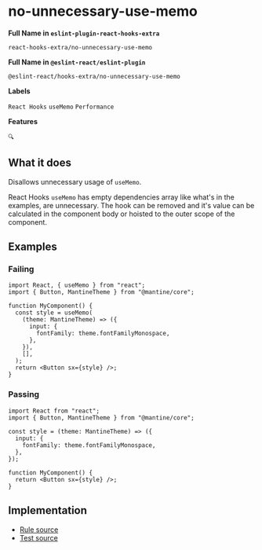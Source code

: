 # no-unnecessary-use-memo

**Full Name in `eslint-plugin-react-hooks-extra`**

```plain copy
react-hooks-extra/no-unnecessary-use-memo
```

**Full Name in `@eslint-react/eslint-plugin`**

```plain copy
@eslint-react/hooks-extra/no-unnecessary-use-memo
```

**Labels**

`React Hooks` `useMemo` `Performance`

**Features**

`🔍`

## What it does

Disallows unnecessary usage of `useMemo`.

React Hooks `useMemo` has empty dependencies array like what's in the examples, are unnecessary. The hook can be removed and it's value can be calculated in the component body or hoisted to the outer scope of the component.

## Examples

### Failing

```tsx
import React, { useMemo } from "react";
import { Button, MantineTheme } from "@mantine/core";

function MyComponent() {
  const style = useMemo(
    (theme: MantineTheme) => ({
      input: {
        fontFamily: theme.fontFamilyMonospace,
      },
    }),
    [],
  );
  return <Button sx={style} />;
}
```

### Passing

```tsx
import React from "react";
import { Button, MantineTheme } from "@mantine/core";

const style = (theme: MantineTheme) => ({
  input: {
    fontFamily: theme.fontFamilyMonospace,
  },
});

function MyComponent() {
  return <Button sx={style} />;
}
```

## Implementation

- [Rule source](https://github.com/rEl1cx/eslint-react/tree/main/packages/plugins/eslint-plugin-react-hooks-extra/src/rules/no-unnecessary-use-memo.ts)
- [Test source](https://github.com/rEl1cx/eslint-react/tree/main/packages/plugins/eslint-plugin-react-hooks-extra/src/rules/no-unnecessary-use-memo.spec.ts)
